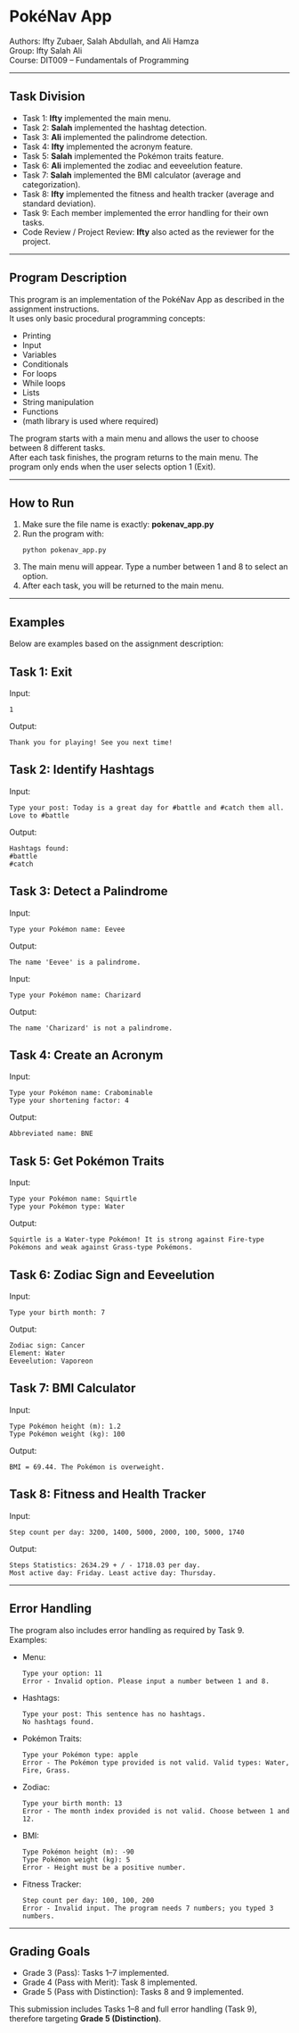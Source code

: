 PokéNav App
============

Authors: Ifty Zubaer, Salah Abdullah, and Ali Hamza  
Group: Ifty Salah Ali  
Course: DIT009 – Fundamentals of Programming  

---

Task Division
-------------
- Task 1: **Ifty** implemented the main menu.  
- Task 2: **Salah** implemented the hashtag detection.  
- Task 3: **Ali** implemented the palindrome detection.  
- Task 4: **Ifty** implemented the acronym feature.  
- Task 5: **Salah** implemented the Pokémon traits feature.  
- Task 6: **Ali** implemented the zodiac and eeveelution feature.  
- Task 7: **Salah** implemented the BMI calculator (average and categorization).  
- Task 8: **Ifty** implemented the fitness and health tracker (average and standard deviation).  
- Task 9: Each member implemented the error handling for their own tasks.  
- Code Review / Project Review: **Ifty** also acted as the reviewer for the project.

---

Program Description
-------------------
This program is an implementation of the PokéNav App as described in the assignment instructions.  
It uses only basic procedural programming concepts:

- Printing
- Input
- Variables
- Conditionals
- For loops
- While loops
- Lists
- String manipulation
- Functions
- (math library is used where required)

The program starts with a main menu and allows the user to choose between 8 different tasks.  
After each task finishes, the program returns to the main menu. The program only ends when the user selects option 1 (Exit).  

---

How to Run
----------
1. Make sure the file name is exactly: **pokenav_app.py**  
2. Run the program with:
   ```
   python pokenav_app.py
   ```
3. The main menu will appear. Type a number between 1 and 8 to select an option.  
4. After each task, you will be returned to the main menu.

---

Examples
--------
Below are examples based on the assignment description:

Task 1: Exit
-------------
Input:
```
1
```
Output:
```
Thank you for playing! See you next time!
```

Task 2: Identify Hashtags
--------------------------
Input:
```
Type your post: Today is a great day for #battle and #catch them all. Love to #battle
```
Output:
```
Hashtags found:
#battle
#catch
```

Task 3: Detect a Palindrome
----------------------------
Input:
```
Type your Pokémon name: Eevee
```
Output:
```
The name 'Eevee' is a palindrome.
```

Input:
```
Type your Pokémon name: Charizard
```
Output:
```
The name 'Charizard' is not a palindrome.
```

Task 4: Create an Acronym
--------------------------
Input:
```
Type your Pokémon name: Crabominable
Type your shortening factor: 4
```
Output:
```
Abbreviated name: BNE
```

Task 5: Get Pokémon Traits
---------------------------
Input:
```
Type your Pokémon name: Squirtle
Type your Pokémon type: Water
```
Output:
```
Squirtle is a Water-type Pokémon! It is strong against Fire-type Pokémons and weak against Grass-type Pokémons.
```

Task 6: Zodiac Sign and Eeveelution
-----------------------------------
Input:
```
Type your birth month: 7
```
Output:
```
Zodiac sign: Cancer
Element: Water
Eeveelution: Vaporeon
```

Task 7: BMI Calculator
-----------------------
Input:
```
Type Pokémon height (m): 1.2
Type Pokémon weight (kg): 100
```
Output:
```
BMI = 69.44. The Pokémon is overweight.
```

Task 8: Fitness and Health Tracker
----------------------------------
Input:
```
Step count per day: 3200, 1400, 5000, 2000, 100, 5000, 1740
```
Output:
```
Steps Statistics: 2634.29 + / - 1718.03 per day.
Most active day: Friday. Least active day: Thursday.
```

---

Error Handling
--------------
The program also includes error handling as required by Task 9.  
Examples:

- Menu:
  ```
  Type your option: 11
  Error - Invalid option. Please input a number between 1 and 8.
  ```

- Hashtags:
  ```
  Type your post: This sentence has no hashtags.
  No hashtags found.
  ```

- Pokémon Traits:
  ```
  Type your Pokémon type: apple
  Error - The Pokémon type provided is not valid. Valid types: Water, Fire, Grass.
  ```

- Zodiac:
  ```
  Type your birth month: 13
  Error - The month index provided is not valid. Choose between 1 and 12.
  ```

- BMI:
  ```
  Type Pokémon height (m): -90
  Type Pokémon weight (kg): 5
  Error - Height must be a positive number.
  ```

- Fitness Tracker:
  ```
  Step count per day: 100, 100, 200
  Error - Invalid input. The program needs 7 numbers; you typed 3 numbers.
  ```

---

Grading Goals
-------------
- Grade 3 (Pass): Tasks 1–7 implemented.
- Grade 4 (Pass with Merit): Task 8 implemented.
- Grade 5 (Pass with Distinction): Tasks 8 and 9 implemented.

This submission includes Tasks 1–8 and full error handling (Task 9), therefore targeting **Grade 5 (Distinction)**.